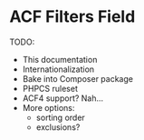 # ACF Filters Field

TODO:
* This documentation
* Internationalization
* Bake into Composer package
* PHPCS ruleset
* ACF4 support? Nah...
* More options:
    * sorting order
    * exclusions?
